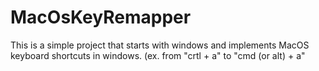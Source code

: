 # MacOsKeyRemapper
This is a simple project that starts with windows and implements MacOS keyboard shortcuts in windows. (ex. from "crtl + a" to "cmd (or alt) + a"
